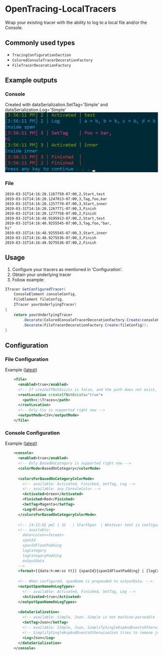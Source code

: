 # OpenTracing-LocalTracers
Wrap your existing tracer with the ability to log to a local file and/or the Console.

## Commonly used types
* `TracingConfigurationSection`
* `ColoredConsoleTracerDecorationFactory`
* `FileTracerDecorationFactory`

## Example outputs

### Console
Created with dataSerialization.SetTag='Simple' and dataSerialization.Log='Simple'
![Console Output Example](https://raw.githubusercontent.com/ndrwrbgs/OpenTracing-LocalTracers/master/img/ConsoleOutputImage.png)

### File
```csv
2019-03-31T14:16:20.1167750-07:00,2,Start,test
2019-03-31T14:16:20.1247813-07:00,3,Tag,foo,bar
2019-03-31T14:16:20.1257770-07:00,3,Start,inner
2019-03-31T14:16:20.1267771-07:00,3,Finish
2019-03-31T14:16:20.1277758-07:00,2,Finish
2019-03-31T14:16:48.9195913-07:00,2,Start,test
2019-03-31T14:16:48.9255545-07:00,3,Tag,foo,"bar,
hi"
2019-03-31T14:16:48.9255545-07:00,3,Start,inner
2019-03-31T14:16:48.9275536-07:00,3,Finish
2019-03-31T14:16:48.9275536-07:00,2,Finish
```

## Usage
1. Configure your tracers as mentioned in 'Configuration'.
1. Obtain your underlying tracer
1. Follow example:
```C#
ITracer GetConfiguredTracer(
    ConsoleElement consoleConfig,
    FileElement fileConfig,
    ITracer yourUnderlyingTracer)
{
    return yourUnderlyingTracer
        .Decorate(ColoredConsoleTracerDecorationFactory.Create(consoleConfig))
        .Decorate(FileTracerDecorationFactory.Create(fileConfig));
}
```

## Configuration

### File Configuration
Example ([latest](https://github.com/ndrwrbgs/OpenTracing-LocalTracers/blob/master/src/TestApp/App.config#L44-L50))
```xml
    <file>
      <enabled>true</enabled>
      <!-- If createIfNotExists is false, and the path does not exist, no file tracing will be done (as opposed to throwing an exception) -->
      <rootLocation createIfNotExists="true">
        <path>c:\Traces</path>
      </rootLocation>
      <!-- Only Csv is supported right now -->
      <outputMode>CSV</outputMode>
    </file>
```

### Console Configuration
Example ([latest](https://github.com/ndrwrbgs/OpenTracing-LocalTracers/blob/master/src/TestApp/App.config#L10-L42))
```xml
    <console>
      <enabled>true</enabled>
      <!-- Only BasedOnCategory is supported right now -->
      <colorMode>BasedOnCategory</colorMode>

      <colorsForBasedOnCategoryColorMode>
        <!-- available: Activated, Finished, SetTag, Log -->
        <!-- available: any ConsoleColor -->
        <Activated>Green</Activated>
        <Finished>Red</Finished>
        <SetTag>Magenta</SetTag>
        <Log>Blue</Log>
      </colorsForBasedOnCategoryColorMode>

      <!-- [4:21:01 pm] | 32   | StartSpan  | Whatever text is configured in the method -->
      <!-- available:
        date<colon><format>
        spanId
        spanIdFloatPadding
        logCategory
        logCategoryPadding
        outputData
      -->
      <format>[{date:h:mm:ss tt}] {spanId}{spanIdFloatPadding} | {logCategory}{logCategoryPadding} | {outputData}</format>
      
      <!-- When configured, spanName is prepended to outputData. -->
      <outputSpanNameOnLogTypes>
        <!-- available: Activated, Finished, SetTag, Log -->
        <Activated>true</Activated>
      </outputSpanNameOnLogTypes>

      <dataSerialization>
        <!-- available: Simple, Json. Simple is not machine-parseable -->
        <SetTag>Json</SetTag>
        <!-- available: SImple, Json, SimplifySingleKvpAndEventsOtherwiseJson -->
        <!-- SimplifySingleKvpAndEventsOtherwiseJson tries to remove json fluff in some scenarios, but reverts to json where needed -->
        <Log>Json</Log>
      </dataSerialization>
    </console>
```
